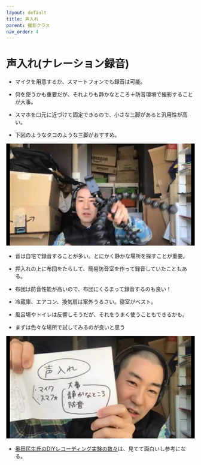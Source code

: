 ```yaml
---
layout: default
title: 声入れ
parent: 撮影クラス
nav_order: 4
---
```


# 声入れ(ナレーション録音)

* マイクを用意するか、スマートフォンでも録音は可能。

* 何を使うかも重要だが、それよりも静かなところ＋防音環境で撮影することが大事。

* スマホを口元に近づけて固定できるので、小さな三脚があると汎用性が高い。

* 下図のようなタコのような三脚がおすすめ。

<img src="../images/octo_tripod.jpg" alt="hi" class="inline"/>

* 音は自宅で録音することが多い。とにかく静かな場所を探すことが重要。

* 押入れの上に布団をたらして、簡易防音室を作って録音していたこともある。

* 布団は防音性能が高いので、布団にくるまって録音するのも良い！

* 冷蔵庫、エアコン、換気扇は案外うるさい。寝室がベスト。

* 風呂場やトイレは反響しそうだが、それをうまく使うこともできるかも。

* まずは色々な場所で試してみるのが良いと思う


<img src="../images/record_voice.jpg" alt="hi" class="inline"/>


* [奥田民生氏のDIYレコーディング実験の数々](https://makezine.jp/blog/2018/04/tamiocantabile.html)は、見てて面白いし参考になる。
